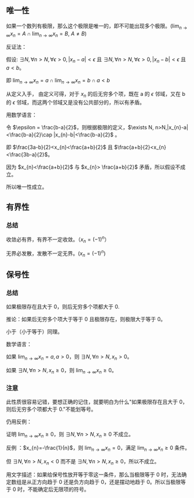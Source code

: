 ## 唯一性
如果一个数列有极限，那么这个极限是唯一的，即不可能出现多个极限。($\lim_{ n \to \infty }x_{n}=A \cap \lim_{ n \to \infty }x_{n}=B$, $A\ne B$)

反证法：

假设: $\exists N,\forall n>N,\forall \epsilon >0,|x_{n}-a|<\epsilon$ 且 $\exists N,\forall n>N,\forall \epsilon >0,|x_{n}-b|<\epsilon$
且 $a<b$。

即 $\lim_{ n \to \infty }x_{n}=a\cap \lim_{ n \to \infty }x_{n}=b \cap a<b$

从定义入手，
由定义可得，对于 $x_{n}$ 的后无穷多个项，既在 a 的 $\epsilon$ 邻域，又在 b 的 $\epsilon$ 邻域，而这两个邻域又是没有公共部分的，所以有矛盾。

用数学语言：

令 $\epsilon = \frac{b-a}{2}$，则根据极限的定义，$\exists N, n>N,|x_{n}-a|<\frac{b-a}{2}\cap |x_{n}-b|<\frac{b-a}{2}$ 。

即 $\frac{3a-b}{2}<x_{n}<\frac{a+b}{2}$ 且 $\frac{a+b}{2}<x_{n}<\frac{3b-a}{2}$。

因为 $x_{n}<\frac{a+b}{2}$ 与 $x_{n}> \frac{a+b}{2}$ 矛盾，所以假设不成立。

所以唯一性成立。
## 有界性
### 总结
收敛必有界，有界不一定收敛。（$x_{n}=(-1)^n$）

无界必发散，发散不一定无界。($x_{n}=(-1)^n$)
## 保号性
### 总结
如果极限存在且大于 0，则后无穷多个项都大于 0.

推论：如果后无穷多个项大于等于 0 且极限存在，则极限大于等于 0。

小于（小于等于）同理。

数学语言：

如果 $\lim_{ n \to \infty }x_{n}=a,a>0$，则 $\exists N,\forall  n>N,x_{n}>0$。

如果 $\exists N, \forall n>N,x_{n}\ge 0$，则 $\lim_{ n \to \infty }x_{n}\ge 0$。

### 注意
此性质很容易记错，要想正确的记住，就要明白为什么"如果极限存在且大于 0，则后无穷多个项都大于 0."不能划等号。

仍用反例：

证明 $\lim_{ n \to \infty }x_{n}\ge 0$，则 $\exists N,\forall n>N,x_{n}\ge0$ 不成立。

反例 ：$x_{n}=-\frac{1}{n}$，则 $\lim_{ n \to \infty }x_{n}=0$，满足 $\lim_{ n \to \infty }x_{n}\ge 0$ 条件。

但 $\exists N,\forall n>N,x_{n}<0$ 而不是 $\exists N,\forall n>N,x_{n}\ge0$，所以不成立。

用文字描述：如果给保号性放开等于零这一条件，那么当极限等于 0 时，无法确定数组是从正方向趋于 0 还是负方向趋于 0，还是摆动地趋于 0。所以当极限等于 0 时，不能确定后无限项的符号。

